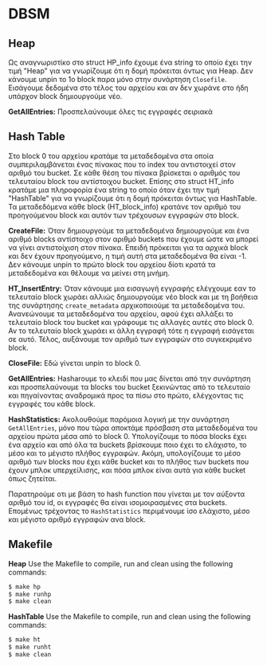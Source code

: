 # DBSM

## Heap
Ως αναγνωριστίκο στο struct HP_info έχουμε ένα string το οποίο έχει την τιμή "Heap" για να γνωρίζουμε ότι η δομή πρόκειται όντως για Heap. Δεν κάνουμε unpin το 1ο block παρα μόνο στην συνάρτηση `Closefile`. Εισάγουμε δεδομένα στο τέλος του αρχείου και αν δεν χωράνε στο ήδη υπάρχον block δημιουργούμε νέο. 

**GetAllEntries:** Προσπελαύνουμε όλες τις εγγραφές σειριακά 


## Hash Table
Στο block 0 του αρχείου κρατάμε τα μεταδεδομένα στα οποία συμπεριλαμβάνεται ένας πίνακας που το index του αντιστοιχεί στον αριθμό του bucket. Σε κάθε θέση του πίνακα βρίσκεται ο αριθμός του τελευταίου block του αντίστοιχου bucket.
Επίσης στο struct HT_info κρατάμε μια πληροφορία ένα string το οποίο όταν έχει την τιμή "HashTable" για να γνωρίζουμε ότι η δομή πρόκειται όντως για HashTable. 
Τα μεταδεδόμενα κάθε block (HT_block_info) κρατάνε τον αριθμό του προηγούμενου block και αυτόν των τρέχουσων εγγραφών στο block.

**CreateFile:** Όταν δημιουργούμε τα μεταδεδομένα δημιουργούμε και ένα αριθμό blocks αντίστοιχο στον αριθμό buckets που έχουμε ώστε να μπορεί να γίνει αντιστοίχιση στον πίνακα. Επειδή πρόκειται για τα αρχικά block και δεν έχουν προηγούμενο, η τιμή αυτή στα μεταδεδομένα θα είναι -1.
Δεν κάνουμε unpin το πρώτο block του αρχείου δίοτι κρατά τα μεταδεδομένα και θέλουμε να μείνει στη μνήμη. 

**HT_InsertEntry:**
Όταν κάνουμε μια εισαγωγή εγγραφής ελέγχουμε εαν το τελευταίο block χωράει αλλιώς δημιουργούμε νέο block και με τη βοήθεια της συνάρτησης `create_metadata` αρχικοποιούμε τα μεταδεδομένα του. Ανανεώνουμε τα μεταδεδομένα του αρχείου, αφού έχει αλλάξει το τελευταίο block του bucket και γράφουμε τις αλλαγές αυτές στο block 0. Αν το τελευταίο block χωράει κι άλλη εγγραφή τότε η εγγραφή εισάγεται σε αυτό. Τέλος, αυξάνουμε τον αριθμό των εγγραφών στο συγκεκριμένο block.

**CloseFile:** Εδώ γίνεται unpin το block 0.


**GetAllEntries:** Hasharουμε το κλειδί που μας δίνεται από την συνάρτηση και προσπελαύνουμε τα blocks του bucket ξεκινώντας από το τελευταίο και πηγαίνοντας αναδρομικά προς τα πίσω στο πρώτο, ελέγχοντας τις εγγραφές του κάθε block.

**HashStatistics:** Ακολουθούμε παρόμοια λογική με την συνάρτηση `GetAllEntries`, μόνο που τώρα αποκτάμε πρόσβαση στα μεταδεδομένα του αρχείου πρώτα μέσα από το block 0. Υπολογίζουμε το πόσα blocks έχει ένα αρχείο και από όλα τα buckets βρίσκουμε ποιο έχει το ελάχιστο, το μέσο και το μέγιστο πλήθος εγγραφών. Ακόμη, υπολογίζουμε το μέσο αριθμό των blocks που έχει κάθε bucket και το πλήθος των buckets που έχουν μπλοκ υπερχείλισης, και πόσα μπλοκ είναι αυτά για κάθε bucket όπως ζητείται.

Παρατηρούμε οτι με βάση το hash function που γίνεται με τον αύξοντα αριθμό του id, οι εγγραφές θα είναι ισομοιρασμένες στα buckets. Επομένως τρέχοντας το `HashStatistics` περιμένουμε ίσο ελάχιστο, μέσο και μέγιστο αριθμό εγγραφών ανα block.

## Makefile

**Heap**
Use the Makefile to compile, run and clean using the following commands:

```bash
$ make hp
$ make runhp
$ make clean
```

**HashTable**
Use the Makefile to compile, run and clean using the following commands:

```bash
$ make ht
$ make runht
$ make clean
```